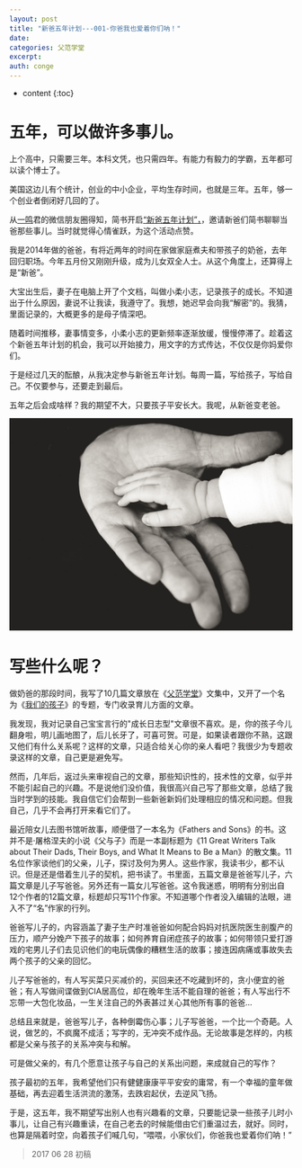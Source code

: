 ```yaml
---
layout: post
title: "新爸五年计划---001-你爸我也爱着你们呐！"
date:
categories: 父范学堂
excerpt:
auth: conge
---
```

* content
{:toc}

# 五年，可以做许多事儿。

上个高中，只需要三年。本科文凭，也只需四年。有能力有毅力的学霸，五年都可以读个博士了。

美国这边儿有个统计，创业的中小企业，平均生存时间，也就是三年。五年，够一个创业者倒闭好几回的了。

从[一鸣](http://www.jianshu.com/p/5d8977e9cf97)君的微信朋友圈得知，简书开启[“新爸五年计划”，](http://www.jianshu.com/p/a7be88e206d4)，邀请新爸们简书聊聊当爸那些事儿。当时就觉得心情雀跃，为这个活动点赞。

我是2014年做的爸爸，有将近两年的时间在家做家庭煮夫和带孩子的奶爸，去年回归职场。今年五月份又刚刚升级，成为儿女双全人士。从这个角度上，还算得上是“新爸”。

大宝出生后，妻子在电脑上开了个文档，叫做小柔小志，记录孩子的成长。不知道出于什么原因，妻说不让我读，我遵守了。我想，她迟早会向我“解密”的。我猜，里面记录的，大概更多的是母子情深吧。

随着时间推移，妻事情变多，小柔小志的更新频率逐渐放缓，慢慢停滞了。趁着这个新爸五年计划的机会，我可以开始接力，用文字的方式传达，不仅仅是你妈爱你们。

于是经过几天的酝酿，从我决定参与新爸五年计划。每周一篇，写给孩子，写给自己。不仅要参与，还要走到最后。

五年之后会成啥样？我的期望不大，只要孩子平安长大。我呢，从新爸变老爸。


![](/assets/images/父范学堂/118382-95a7b29b19d65b7e.jpg)


# 写些什么呢？

做奶爸的那段时间，我写了10几篇文章放在《[父范学堂](http://www.jianshu.com/nb/243345)》文集中，又开了一个名为《[我们的孩子](http://www.jianshu.com/c/928880c071b5)》的专题，专门收录育儿方面的文章。

我发现，我对记录自己宝宝言行的"成长日志型"文章很不喜欢。是，你的孩子今儿翻身啦，明儿画地图了，后儿长牙了，可喜可贺。可是，如果读者跟你不熟，这跟又他们有什么关系呢？这样的文章，只适合给关心你的亲人看吧？我很少为专题收录这样的文章，自己更是避免写。

然而，几年后，返过头来审视自己的文章，那些知识性的，技术性的文章，似乎并不能引起自己的兴趣。不是说他们没价值，我很高兴自己写了那些文章，总结了我当时学到的技能。我自信它们会帮到一些新爸新妈们处理相应的情况和问题。但我自己，几乎不会再打开来看它们了。

最近陪女儿去图书馆听故事，顺便借了一本名为《Fathers and Sons》的书。这并不是·屠格涅夫的小说《父与子》而是一本副标题为《11 Great Writers Talk about Their Dads, Their Boys, and What It Means to Be a Man》的散文集。11名位作家谈他们的父亲，儿子，探讨及何为男人。这些作家，我读书少，都不认识。但是还是借着生儿子的契机，把书读了。书里面，五篇文章是爸爸写儿子，六篇文章是儿子写爸爸。另外还有一篇女儿写爸爸。这令我迷惑，明明有分别出自12个作者的12篇文章，标题却只写11个作家。不知道哪个作者没入编辑的法眼，进入不了“名”作家的行列。

爸爸写儿子的，内容涵盖了妻子生产时准爸爸如何配合妈妈对抗医院医生剖腹产的压力，顺产分娩产下孩子的故事；如何养育自闭症孩子的故事；如何带领只爱打游戏的宅男儿子们去见识他们的电玩偶像的糟糕生活的故事；接连因病痛或事故失去两个孩子的父亲的回忆。

儿子写爸爸的，有人写买菜只买减价的，买回来还不吃藏到坏的，贪小便宜的爸爸；有人写做间谍做到CIA居高位，却在晚年生活不能自理的爸爸；有人写出行不忘带一大包化妆品，一生关注自己的外表甚过关心其他所有事的爸爸...

总结且来就是，爸爸写儿子，各种倒霉伤心事；儿子写爸爸，一个比一个奇葩。人说，做艺的，不疯魔不成活；写字的，无冲突不成作品。无论故事是怎样的，内核都是父亲与孩子的关系冲突与和解。

可是做父亲的，有几个愿意让孩子与自己的关系出问题，来成就自己的写作？

孩子最初的五年，我希望他们只有健健康康平平安安的庸常，有一个幸福的童年做基础，再去迎着生活洪流的激荡，去跌宕起伏，去逆风飞扬。

于是，这五年，我不期望写出别人也有兴趣看的文章，只要能记录一些孩子儿时小事儿，让自己有兴趣重读，在自己老去的时候能借由它们重温过去，就好。同时，也算是隔着时空，向着孩子们喊几句，“喂喂，小家伙们，你爸我也爱着你们呐！”

> 2017 06 28 初稿
